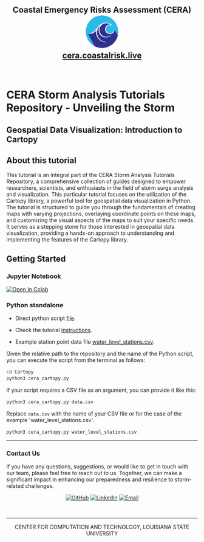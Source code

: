 <h2 align="center">
		Coastal Emergency Risks Assessment (CERA) <br/>
		<img src="https://github.com/CERA-GROUP/Tutorials/blob/main/logo/cera_150x150.png" width="90" height="90">  <br/><a target="_blank" href="https://cera.coastalrisk.live/">cera.coastalrisk.live</a> 
</h2>
<br/>

# CERA Storm Analysis Tutorials Repository - Unveiling the Storm
## Geospatial Data Visualization: Introduction to Cartopy

## About this tutorial


This tutorial is an integral part of the CERA Storm Analysis Tutorials Repository, a comprehensive collection of guides designed to empower researchers, scientists, and enthusiasts in the field of storm surge analysis and visualization. This particular tutorial focuses on the utilization of the Cartopy library, a powerful tool for geospatial data visualization in Python. The tutorial is structured to guide you through the fundamentals of creating maps with varying projections, overlaying coordinate points on these maps, and customizing the visual aspects of the maps to suit your specific needs. It serves as a stepping stone for those interested in geospatial data visualization, providing a hands-on approach to understanding and implementing the features of the Cartopy library.

## Getting Started

### Jupyter Notebook

[![Open In Colab](https://colab.research.google.com/assets/colab-badge.svg)]() 

### Python standalone
* Direct python script [file]().

* Check the tutorial [instructions]().

* Example station point data file [water_level_stations.csv](https://cloud.cera.lsu.edu/s/6qamYSWn2FarbLP/download/water_level_stations.csv).

Given the relative path to the repository and the name of the Python script, you can execute the script from the terminal as follows:

```bash
cd Cartopy
python3 cera_cartopy.py
```

If your script requires a CSV file as an argument, you can provide it like this:

```bash
python3 cera_cartopy.py data.csv
```

Replace `data.csv` with the name of your CSV file or for the case of the example 'water_level_stations.csv'.
```bash
python3 cera_cartopy.py water_level_stations.csv
```

---
### Contact Us
If you have any questions, suggestions, or would like to get in touch with our team, please feel free to reach out to us. Together, we can make a significant impact in enhancing our preparedness and resilience to storm-related challenges.
<p align="center">
</a>
<a href="https://github.com/CERA-GROUP">
	<img src="https://img.shields.io/badge/GitHub-100000?style=for-the-badge&logo=github&logoColor=white" alt="GitHub"/></a>
<a href="https://www.linkedin.com/company/coastal-emergency-risks-assessment/">
	<img src="https://img.shields.io/badge/LinkedIn-0077B5?style=for-the-badge&logo=linkedin&logoColor=white" alt="LinkedIn"/></a>
<a href="mailto:info@coastalrisk.live">
    <img src="https://img.shields.io/badge/Email-info@coastalrisk.live-green?style=for-the-badge" alt="Email">
</a>
</p>
<br/>

---

<p align="center">
  CENTER FOR COMPUTATION AND TECHNOLOGY, LOUISIANA STATE UNIVERSITY
</p>
